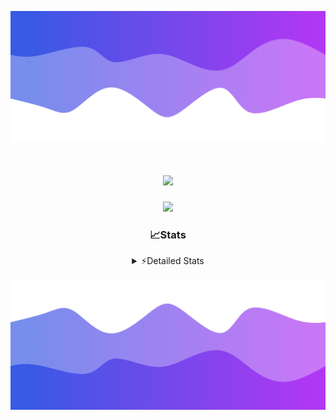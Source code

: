 ![Header](./header.png)
<div align="center">

<h1 align="center">
  <a href="https://git.io/typing-svg">
    <img src="https://readme-typing-svg.herokuapp.com/?lines=Hello,+There!+%F0%9F%91%8B;This+is+chicho.;Owner+on+Ocean;&center=true&size=25">
  </a>
</h1>
  
<p align="center">
  <img src="https://lanyard.cnrad.dev/api/852683595378196480" />
</p>

### 📈Stats
<details>
    <summary> ⚡Detailed Stats</summary>
    <br/>

<!--START_SECTION:waka-->
![Code Time](http://img.shields.io/badge/Code%20Time-525%20hrs%2044%20mins-blue)

![Profile Views](http://img.shields.io/badge/Profile%20Views-0-blue)

**🐱 My GitHub Data** 

> 📦 43.8 kB Used in GitHub's Storage 
 > 
> 🏆 48 Contributions in the Year 2023
 > 
> 🚫 Not Opted to Hire
 > 
> 📜 12 Public Repositories 
 > 
> 🔑 7 Private Repositories 
 > 
**I'm a Night 🦉** 

```text
🌞 Morning                17 commits          █░░░░░░░░░░░░░░░░░░░░░░░░   04.89 % 
🌆 Daytime                38 commits          ███░░░░░░░░░░░░░░░░░░░░░░   10.92 % 
🌃 Evening                153 commits         ███████████░░░░░░░░░░░░░░   43.97 % 
🌙 Night                  140 commits         ██████████░░░░░░░░░░░░░░░   40.23 % 
```
📅 **I'm Most Productive on Tuesday** 

```text
Monday                   19 commits          █░░░░░░░░░░░░░░░░░░░░░░░░   05.46 % 
Tuesday                  102 commits         ███████░░░░░░░░░░░░░░░░░░   29.31 % 
Wednesday                62 commits          ████░░░░░░░░░░░░░░░░░░░░░   17.82 % 
Thursday                 45 commits          ███░░░░░░░░░░░░░░░░░░░░░░   12.93 % 
Friday                   38 commits          ███░░░░░░░░░░░░░░░░░░░░░░   10.92 % 
Saturday                 31 commits          ██░░░░░░░░░░░░░░░░░░░░░░░   08.91 % 
Sunday                   51 commits          ████░░░░░░░░░░░░░░░░░░░░░   14.66 % 
```


📊 **This Week I Spent My Time On** 

```text
🕑︎ Time Zone: America/Argentina/Buenos_Aires

💬 Programming Languages: 
JavaScript               13 hrs 39 mins      █████████████░░░░░░░░░░░░   51.10 % 
Python                   7 hrs 43 mins       ███████░░░░░░░░░░░░░░░░░░   28.89 % 
HTML                     4 hrs 13 mins       ████░░░░░░░░░░░░░░░░░░░░░   15.82 % 
JSON                     50 mins             █░░░░░░░░░░░░░░░░░░░░░░░░   03.16 % 
CSS                      16 mins             ░░░░░░░░░░░░░░░░░░░░░░░░░   01.01 % 

🔥 Editors: 
VS Code                  26 hrs 42 mins      █████████████████████████   100.00 % 

🐱‍💻 Projects: 
Unknown Project          12 hrs 56 mins      ████████████░░░░░░░░░░░░░   48.42 % 
ecommerce                6 hrs 51 mins       ██████░░░░░░░░░░░░░░░░░░░   25.69 % 
Coder                    6 hrs 14 mins       ██████░░░░░░░░░░░░░░░░░░░   23.37 % 
ecommerce-coder          40 mins             █░░░░░░░░░░░░░░░░░░░░░░░░   02.52 % 

💻 Operating System: 
Windows                  26 hrs 42 mins      █████████████████████████   100.00 % 
```

**I Mostly Code in JavaScript** 

```text
JavaScript               9 repos             ████████░░░░░░░░░░░░░░░░░   32.14 % 
HTML                     4 repos             ████░░░░░░░░░░░░░░░░░░░░░   14.29 % 
CSS                      4 repos             ████░░░░░░░░░░░░░░░░░░░░░   14.29 % 
C#                       2 repos             ██░░░░░░░░░░░░░░░░░░░░░░░   07.14 % 
Batchfile                1 repo              █░░░░░░░░░░░░░░░░░░░░░░░░   03.57 % 
```




 Last Updated on 15/11/2023 10:14:12 UTC
<!--END_SECTION:waka-->
</details>

![Footer](./footer.png)
